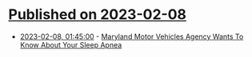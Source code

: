 # [Published on 2023-02-08](index.md)

* [2023-02-08, 01:45:00](https://science.slashdot.org/story/23/02/07/2224243/maryland-motor-vehicles-agency-wants-to-know-about-your-sleep-apnea?utm_source=rss1.0mainlinkanon&utm_medium=feed) - [Maryland Motor Vehicles Agency Wants To Know About Your Sleep Apnea](https://science.slashdot.org/story/23/02/07/2224243/maryland-motor-vehicles-agency-wants-to-know-about-your-sleep-apnea?utm_source=rss1.0mainlinkanon&utm_medium=feed)
